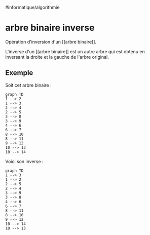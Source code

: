 #informatique/algorithmie
# arbre binaire inverse
Opération d'inversion d'un [[arbre binaire]].

L'inverse d'un [[arbre binaire]] est un autre arbre qui est obtenu en inversant la droite et la gauche de l'arbre original.

## Exemple
Soit cet arbre binaire :
```mermaid
graph TD
1 --> 2
1 --> 3
2 --> 4
2 --> 5
3 --> 8
3 --> 9
4 --> 6
6 --> 7
8 --> 10
8 --> 11
9 --> 12
10 --> 13
10 --> 14
```

Voici son inverse :
```mermaid
graph TD
1 --> 3
1 --> 2
2 --> 5
2 --> 4
3 --> 9
3 --> 8
4 --> 6
6 --> 7
8 --> 11
8 --> 10
9 --> 12
10 --> 14
10 --> 13
```

